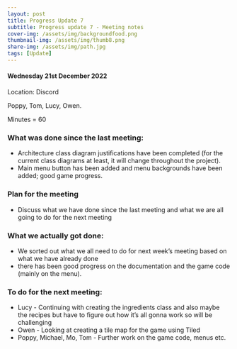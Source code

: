 ```yaml
---
layout: post
title: Progress Update 7
subtitle: Progress update 7 - Meeting notes
cover-img: /assets/img/backgroundfood.png
thumbnail-img: /assets/img/thumb8.png
share-img: /assets/img/path.jpg
tags: [Update]
---
```

<h4>Wednesday 21st December 2022</h4> 
<p>Location: Discord<br>
<p>Poppy, Tom, Lucy, Owen.<br>
<p>Minutes = 60<br>
<h3>What was done since the last meeting:</h3>
<ul>
  <li>Architecture class diagram justifications have been completed (for the current class diagrams at least, it will change throughout the project).</li>
  <li>Main menu button has been added and menu backgrounds have been added; good game progress.</li>
</ul>
<h3>Plan for the meeting</h3>
<ul>
   <li>Discuss what we have done since the last meeting and what we are all going to do for the next meeting</li>
</ul>
<h3>What we actually got done:</h3>
<ul>
  <li>We sorted out what we all need to do for next week’s meeting based on what we have already done</li> 
  <li>there has been good progress on the documentation and the game code (mainly on the menu).</li>
</ul>
<h3>To do for the next meeting:</h3>
<ul>
   <li>Lucy - Continuing with creating the ingredients class and also maybe the recipes but have to figure out how it’s all gonna work so will be challenging</li>
   <li>Owen - Looking at creating a tile map for the game using Tiled</li>
   <li>Poppy, Michael, Mo, Tom - Further work on the game code, menus etc.</li>
